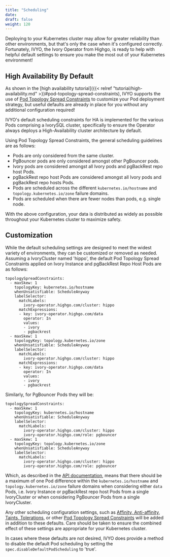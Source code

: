```yaml
---
title: "Scheduling"
date:
draft: false
weight: 120
---
```


Deploying to your Kubernetes cluster may allow for greater reliability than other
environments, but that's only the case when it's configured correctly. Fortunately,
IVYO, the Ivory Operator from Highgo, is ready to help with helpful
default settings to ensure you make the most out of your Kubernetes environment!

## High Availability By Default

As shown in the [high availability tutorial]({{< relref "tutorial/high-availability.md" >}}#pod-topology-spread-constraints),
IVYO supports the use of [Pod Topology Spread Constraints](https://kubernetes.io/docs/concepts/workloads/pods/pod-topology-spread-constraints/)
to customize your Pod deployment strategy, but useful defaults are already in place
for you without any additional configuration required!

IVYO's default scheduling constraints for HA is implemented for the various Pods
 comprising a IvorySQL cluster, specifically to ensure the Operator always
 deploys a High-Availability cluster architecture by default.

 Using Pod Topology Spread Constraints, the general scheduling guidelines are as
 follows:

- Pods are only considered from the same cluster.
- PgBouncer pods are only considered amongst other PgBouncer pods.
- Ivory pods are considered amongst all Ivory pods and pgBackRest repo host Pods.
- pgBackRest repo host Pods are considered amongst all Ivory pods and pgBackRest repo hosts Pods.
- Pods are scheduled across the different `kubernetes.io/hostname` and `topology.kubernetes.io/zone` failure domains.
- Pods are scheduled when there are fewer nodes than pods, e.g. single node.

With the above configuration, your data is distributed as widely as possible
throughout your Kubernetes cluster to maximize safety.

## Customization

While the default scheduling settings are designed to meet the widest variety of
environments, they can be customized or removed as needed. Assuming a IvoryCluster
named 'hippo', the default Pod Topology Spread Constraints applied on Ivory
Instance and pgBackRest Repo Host Pods are as follows:

```
topologySpreadConstraints:
  - maxSkew: 1
    topologyKey: kubernetes.io/hostname
    whenUnsatisfiable: ScheduleAnyway
    labelSelector:
      matchLabels:
        ivory-operator.highgo.com/cluster: hippo
      matchExpressions:
      - key: ivory-operator.highgo.com/data
        operator: In
        values:
        - ivory
        - pgbackrest
  - maxSkew: 1
    topologyKey: topology.kubernetes.io/zone
    whenUnsatisfiable: ScheduleAnyway
    labelSelector:
      matchLabels:
        ivory-operator.highgo.com/cluster: hippo
      matchExpressions:
      - key: ivory-operator.highgo.com/data
        operator: In
        values:
        - ivory
        - pgbackrest
```

Similarly, for PgBouncer Pods they will be:

```
topologySpreadConstraints:
  - maxSkew: 1
    topologyKey: kubernetes.io/hostname
    whenUnsatisfiable: ScheduleAnyway
    labelSelector:
      matchLabels:
        ivory-operator.highgo.com/cluster: hippo
        ivory-operator.highgo.com/role: pgbouncer
  - maxSkew: 1
    topologyKey: topology.kubernetes.io/zone
    whenUnsatisfiable: ScheduleAnyway
    labelSelector:
      matchLabels:
        ivory-operator.highgo.com/cluster: hippo
        ivory-operator.highgo.com/role: pgbouncer
```

Which, as described in the [API documentation](https://kubernetes.io/docs/concepts/workloads/pods/pod-topology-spread-constraints/#spread-constraints-for-pods),
means that there should be a maximum of one Pod difference within the
`kubernetes.io/hostname` and `topology.kubernetes.io/zone` failure domains when
considering either `data` Pods, i.e. Ivory Instance or pgBackRest repo host Pods
from a single IvoryCluster or when considering PgBouncer Pods from a single
IvoryCluster.

Any other scheduling configuration settings, such as [Affinity, Anti-affinity](https://kubernetes.io/docs/concepts/scheduling-eviction/assign-pod-node/#affinity-and-anti-affinity),
[Taints, Tolerations](https://kubernetes.io/docs/concepts/scheduling-eviction/taint-and-toleration/),
or other [Pod Topology Spread Constraints](https://kubernetes.io/docs/concepts/workloads/pods/pod-topology-spread-constraints/)
will be added in addition to these defaults. Care should be taken to ensure the
combined effect of these settings are appropriate for your Kubernetes cluster.

In cases where these defaults are not desired, IVYO does provide a method to disable
the default Pod scheduling by setting the `spec.disableDefaultPodScheduling` to
'true'.

